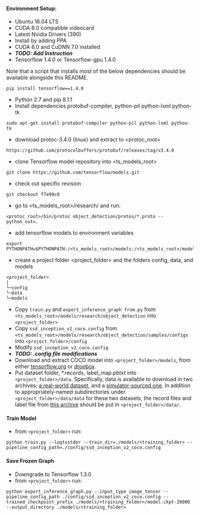#### Environment Setup:
 - Ubuntu 16.04 LTS
 - CUDA 8.0 compatible videocard
 - Latest Nvidia Drivers (390)
  - Install by adding PPA
 - CUDA 8.0 and CuDNN 7.0 installed
  - ***TODO: Add Instruction***
 - Tensorflow 1.4.0 or Tensorflow-gpu 1.4.0

Note that a script that installs most of the below dependencies should be available alongside this README.

 ```
 pip install tensorflow==1.4.0
 ```
 - Python 2.7 and pip 8.1.1
 - Install dependencies protobuf-compiler, python-pil python-lxml python-tk
 ```
 sudo apt-get install protobuf-compiler python-pil python-lxml python-tk
 ```
 - download protoc-3.4.0 (linux) and extract to <protoc_root>
 ```
 https://github.com/protocolbuffers/protobuf/releases/tag/v3.4.0
 ```
 - clone Tensorflow model repository into <ts_models_root>
 ```
 git clone https://github.com/tensorflow/models.git
 ```
 - check out specific revision
 ```
 git checkout f7e99c0
 ```
 - go to <ts_models_root>/research/ and run:
 ```
 <protoc_root>/bin/protoc object_detection/protos/*.proto --python_out=.
 ```
 - add tensorflow models to environment variables
 ```
 export PYTHONPATH=$PYTHONPATH:/<ts_models_root>/models:/<ts_models_root>/models/research:/<ts_models_root>/models/research/slim:/<ts_models_root>/models/research/object_detection
 ```
 - create a project folder <project_folder> and the folders config, data, and models
 ```
 <project_folder>
 |
 └─config
 └─data
 └─models
 ```

 - Copy `train.py` and `export_inference_graph from.py` from  `<ts_models_root>/models/research/object_detection` into `<project_folder>`
 - Copy `ssd_inception_v2_coco.config` from `<ts_models_root>/models/research/object_detection/samples/configs` into `<project_folder>/config`
 - Modify `ssd_inception_v2_coco.config`
  - ***TODO: .config file modifications***
 - Download and extract COCO model into `<project_folder>/models`,
   from either [tensorflow.org](http://download.tensorflow.org/models/object_detection/ssd_inception_v2_coco_11_06_2017.tar.gz)
   or [dropbox](https://www.dropbox.com/s/jjg77tliec4kew6/ssd_inception_v2_coco_2017_11_17.zip?dl=1).
 - Put dataset folder, \*.records, label_map.pbtxt into `<project_folder>/data`. Specifically,
  data is available to download in two archives; [a real-world dataset](https://www.dropbox.com/s/8o6mhzwuvj5f9ob/real_training_data.zip?dl=1), and a [simulator-sourced one](https://www.dropbox.com/s/8nhslaf6v5ihkyn/sim_training_data.zip?dl=1). In addition to appropriately-named subdirectories under `<project_folder>/data/data` for these two datasets, the record files and label file from [this archive](https://www.dropbox.com/s/jrxtkxqx5guhw7e/data_records_labels.zip?dl=1) should be put in `<project_folder>/data/`.

#### Train Model

- from `<project_folder>` run:
```
python train.py --logtostder --train_dir=./models/<training_folder> --pipeline_config_path=./config/ssd_inception_v2_coco.config
```

#### Save Frozen Graph

- Downgrade to Tensorflow 1.3.0
- from `<project_folder>` run:
```
python export_inference_graph.py --input_type image_tensor --pipeline_config_path ./config/ssd_inception_v2_coco.config --trained_checkpoint_prefix ./models/<training_folder>/model.ckpt-20000 --output_directory ./models/<training_folder>
```
